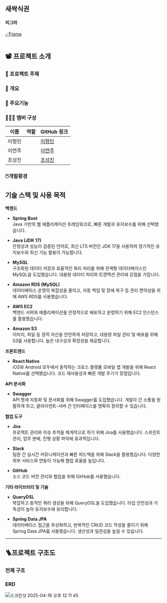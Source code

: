## 새싹식권


####  피그마
[✅Figma](https://www.figma.com/design/3dq3FoAhTIkBIHcORUm5cR/SeSAC?node-id=22-58&p=f&t=6piaK3X8gYBbYmnI-0)
<br/> <br/>


## 📽️ 프로젝트 소개

### 📍 프로젝트 주제


### 📍 개요


### 📍 주요기능 

   

### 🧑‍🤝‍🧑 맴버 구성


| 이름    | 역할            | GitHub 링크                                |
|---------|-----------------|--------------------------------------------|
| 이형민  |       | [이형민](https://github.com/honggildong) |
| 이연주  |  | [이연주](https://github.com/kimyeonghee) |
| 조성진  |      | [조성진](https://github.com/choseongjin0815) |


### 🖱️개발환경


## 기술 스택 및 사용 목적

**백엔드**

- **Spring Boot**  
  Java 기반의 웹 애플리케이션 프레임워크로, 빠른 개발과 유지보수를 위해 선택했습니다.
  
- **Java (JDK 17)**  
  안정성과 성능이 검증된 언어로, 최신 LTS 버전인 JDK 17을 사용하여 장기적인 유지보수와 최신 기능 활용이 가능합니다.

- **MySQL**  
  구조화된 데이터 저장과 효율적인 쿼리 처리를 위해 관계형 데이터베이스인 MySQL을 도입했습니다. 대용량 데이터 처리와 트랜잭션 관리에 강점을 가집니다.

- **Amazon RDS (MySQL)**  
  데이터베이스 운영의 복잡성을 줄이고, 자동 백업 및 장애 복구 등 관리 편의성을 위해 AWS RDS를 사용했습니다.

- **AWS EC2**  
  백엔드 서버와 애플리케이션을 안정적으로 배포하고 운영하기 위해 EC2 인스턴스를 활용했습니다.

- **Amazon S3**  
  이미지, 파일 등 정적 자산을 안전하게 저장하고, 대용량 파일 관리 및 배포를 위해 S3를 사용합니다. 높은 내구성과 확장성을 제공합니다.

**프론트엔드**

- **React Native**  
  iOS와 Android 모두에서 동작하는 크로스 플랫폼 모바일 앱 개발을 위해 React Native를 선택했습니다. 코드 재사용성과 빠른 개발 주기가 장점입니다.

**API 문서화**

- **Swagger**  
  API 명세 자동화 및 문서화를 위해 Swagger를 도입했습니다. 개발자 간 소통을 원활하게 하고, 클라이언트-서버 간 인터페이스를 명확히 정의할 수 있습니다.

**협업 도구**

- **Jira**  
  프로젝트 관리와 이슈 추적을 체계적으로 하기 위해 Jira를 사용했습니다. 스프린트 관리, 업무 분배, 진행 상황 파악에 효과적입니다.

- **Slack**  
  팀원 간 실시간 커뮤니케이션과 빠른 피드백을 위해 Slack을 활용했습니다. 다양한 외부 서비스와 연동이 가능해 협업 효율을 높입니다.

- **GitHub**  
  소스 코드 버전 관리와 협업을 위해 GitHub를 사용했습니다.

**기타 라이브러리 및 기술**

- **QueryDSL**  
  복잡하고 동적인 쿼리 생성을 위해 QueryDSL을 도입했습니다. 타입 안전성과 가독성이 높아 유지보수에 유리합니다.

- **Spring Data JPA**  
  데이터베이스 접근을 추상화하고, 반복적인 CRUD 코드 작성을 줄이기 위해 Spring Data JPA를 사용했습니다. 생산성과 일관성을 높일 수 있습니다.

---


## 🪜프로젝트 구조도
### 전체 구조




### ERD
![스크린샷 2025-04-16 오후 12 11 45](https://github.com/user-attachments/assets/dd6073fd-f2a1-4e2f-8b80-04f3033d8b77)



